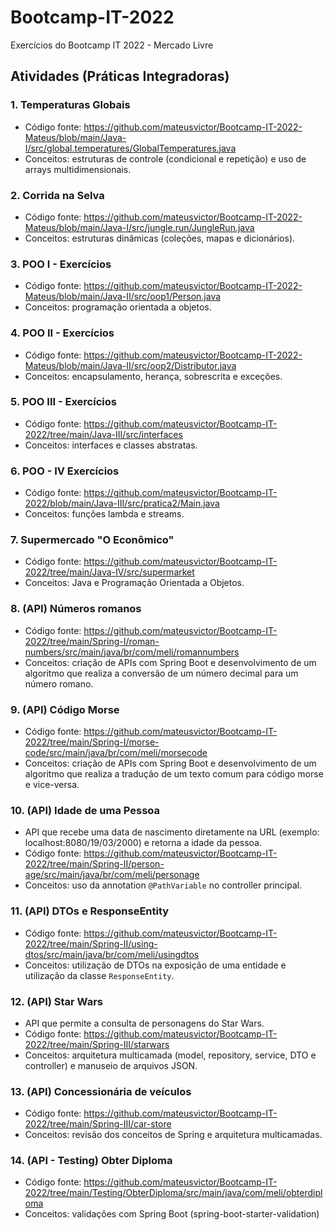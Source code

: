 # Bootcamp-IT-2022
Exercícios do Bootcamp IT 2022 - Mercado Livre

## Atividades (Práticas Integradoras)

### 1. Temperaturas Globais
- Código fonte: https://github.com/mateusvictor/Bootcamp-IT-2022-Mateus/blob/main/Java-I/src/global.temperatures/GlobalTemperatures.java
- Conceitos: estruturas de controle (condicional e repetição) e uso de arrays multidimensionais.

### 2. Corrida na Selva
- Código fonte: https://github.com/mateusvictor/Bootcamp-IT-2022-Mateus/blob/main/Java-I/src/jungle.run/JungleRun.java
- Conceitos: estruturas dinâmicas (coleções, mapas e dicionários).

### 3. POO I - Exercícios
- Código fonte: https://github.com/mateusvictor/Bootcamp-IT-2022-Mateus/blob/main/Java-II/src/oop1/Person.java
- Conceitos: programação orientada a objetos.

### 4. POO II - Exercícios
- Código fonte: https://github.com/mateusvictor/Bootcamp-IT-2022-Mateus/blob/main/Java-II/src/oop2/Distributor.java
- Conceitos: encapsulamento, herança, sobrescrita e exceções.

### 5. POO III - Exercícios
- Código fonte: https://github.com/mateusvictor/Bootcamp-IT-2022/tree/main/Java-III/src/interfaces
- Conceitos: interfaces e classes abstratas.

### 6. POO - IV Exercícios
- Código fonte: https://github.com/mateusvictor/Bootcamp-IT-2022/blob/main/Java-III/src/pratica2/Main.java
- Conceitos: funções lambda e streams.

### 7. Supermercado "O Econômico"
- Código fonte: https://github.com/mateusvictor/Bootcamp-IT-2022/tree/main/Java-IV/src/supermarket
- Conceitos: Java e Programação Orientada a Objetos.

### 8. (API) Números romanos
- Código fonte: https://github.com/mateusvictor/Bootcamp-IT-2022/tree/main/Spring-I/roman-numbers/src/main/java/br/com/meli/romannumbers
- Conceitos: criação de APIs com Spring Boot e desenvolvimento de um algoritmo que realiza a conversão de um número decimal para um número romano.

### 9. (API) Código Morse
- Código fonte: https://github.com/mateusvictor/Bootcamp-IT-2022/tree/main/Spring-I/morse-code/src/main/java/br/com/meli/morsecode
- Conceitos: criação de APIs com Spring Boot e desenvolvimento de um algoritmo que realiza a tradução de um texto comum para código morse e vice-versa.

### 10. (API) Idade de uma Pessoa
- API que recebe uma data de nascimento diretamente na URL (exemplo: localhost:8080/19/03/2000) e retorna a idade da pessoa.
- Código fonte: https://github.com/mateusvictor/Bootcamp-IT-2022/tree/main/Spring-II/person-age/src/main/java/br/com/meli/personage
- Conceitos: uso da annotation ```@PathVariable``` no controller principal.

### 11. (API) DTOs e ResponseEntity
- Código fonte: https://github.com/mateusvictor/Bootcamp-IT-2022/tree/main/Spring-II/using-dtos/src/main/java/br/com/meli/usingdtos
- Conceitos: utilização de DTOs na exposição de uma entidade e utilização da classe ```ResponseEntity```.

### 12. (API) Star Wars
- API que permite a consulta de personagens do Star Wars.
- Código fonte: https://github.com/mateusvictor/Bootcamp-IT-2022/tree/main/Spring-III/starwars
- Conceitos: arquitetura multicamada (model, repository, service, DTO e controller) e manuseio de arquivos JSON.

### 13. (API) Concessionária de veículos
- Código fonte: https://github.com/mateusvictor/Bootcamp-IT-2022/tree/main/Spring-III/car-store
- Conceitos: revisão dos conceitos de Spring e arquitetura multicamadas.

### 14. (API - Testing) Obter Diploma
- Código fonte: https://github.com/mateusvictor/Bootcamp-IT-2022/tree/main/Testing/ObterDiploma/src/main/java/com/meli/obterdiploma
- Conceitos: validações com Spring Boot (spring-boot-starter-validation)